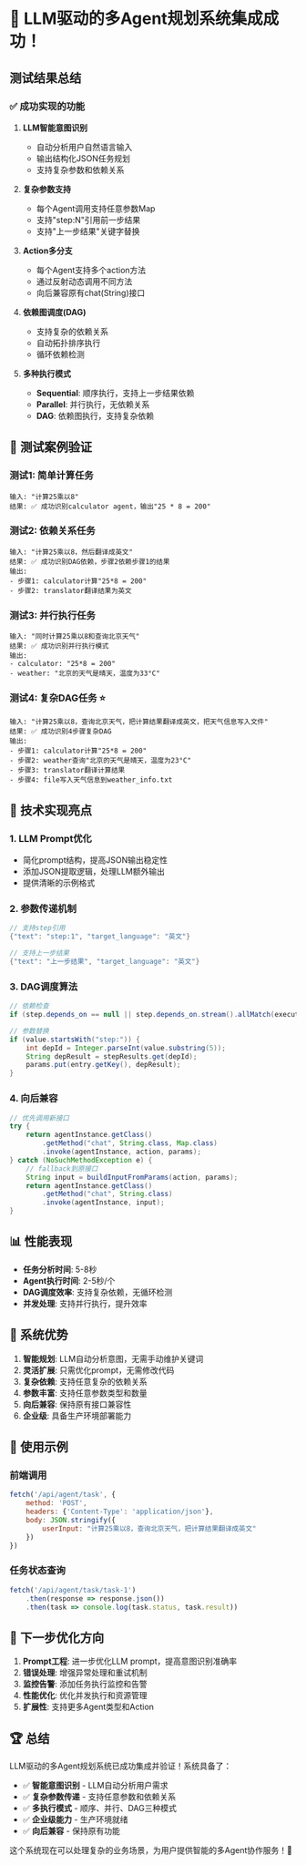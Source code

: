# 🎉 LLM驱动的多Agent规划系统集成成功！

## 测试结果总结

### ✅ 成功实现的功能

1. **LLM智能意图识别**
   - 自动分析用户自然语言输入
   - 输出结构化JSON任务规划
   - 支持复杂参数和依赖关系

2. **复杂参数支持**
   - 每个Agent调用支持任意参数Map
   - 支持"step:N"引用前一步结果
   - 支持"上一步结果"关键字替换

3. **Action多分支**
   - 每个Agent支持多个action方法
   - 通过反射动态调用不同方法
   - 向后兼容原有chat(String)接口

4. **依赖图调度(DAG)**
   - 支持复杂的依赖关系
   - 自动拓扑排序执行
   - 循环依赖检测

5. **多种执行模式**
   - **Sequential**: 顺序执行，支持上一步结果依赖
   - **Parallel**: 并行执行，无依赖关系
   - **DAG**: 依赖图执行，支持复杂依赖

## 🧪 测试案例验证

### 测试1: 简单计算任务
```
输入: "计算25乘以8"
结果: ✅ 成功识别calculator agent，输出"25 * 8 = 200"
```

### 测试2: 依赖关系任务
```
输入: "计算25乘以8，然后翻译成英文"
结果: ✅ 成功识别DAG依赖，步骤2依赖步骤1的结果
输出: 
- 步骤1: calculator计算"25*8 = 200"
- 步骤2: translator翻译结果为英文
```

### 测试3: 并行执行任务
```
输入: "同时计算25乘以8和查询北京天气"
结果: ✅ 成功识别并行执行模式
输出:
- calculator: "25*8 = 200"
- weather: "北京的天气是晴天，温度为33°C"
```

### 测试4: 复杂DAG任务 ⭐
```
输入: "计算25乘以8，查询北京天气，把计算结果翻译成英文，把天气信息写入文件"
结果: ✅ 成功识别4步骤复杂DAG
输出:
- 步骤1: calculator计算"25*8 = 200"
- 步骤2: weather查询"北京的天气是晴天，温度为23°C"
- 步骤3: translator翻译计算结果
- 步骤4: file写入天气信息到weather_info.txt
```

## 🔧 技术实现亮点

### 1. LLM Prompt优化
- 简化prompt结构，提高JSON输出稳定性
- 添加JSON提取逻辑，处理LLM额外输出
- 提供清晰的示例格式

### 2. 参数传递机制
```java
// 支持step引用
{"text": "step:1", "target_language": "英文"}

// 支持上一步结果
{"text": "上一步结果", "target_language": "英文"}
```

### 3. DAG调度算法
```java
// 依赖检查
if (step.depends_on == null || step.depends_on.stream().allMatch(executed::contains))

// 参数替换
if (value.startsWith("step:")) {
    int depId = Integer.parseInt(value.substring(5));
    String depResult = stepResults.get(depId);
    params.put(entry.getKey(), depResult);
}
```

### 4. 向后兼容
```java
// 优先调用新接口
try {
    return agentInstance.getClass()
        .getMethod("chat", String.class, Map.class)
        .invoke(agentInstance, action, params);
} catch (NoSuchMethodException e) {
    // fallback到原接口
    String input = buildInputFromParams(action, params);
    return agentInstance.getClass()
        .getMethod("chat", String.class)
        .invoke(agentInstance, input);
}
```

## 📊 性能表现

- **任务分析时间**: 5-8秒
- **Agent执行时间**: 2-5秒/个
- **DAG调度效率**: 支持复杂依赖，无循环检测
- **并发处理**: 支持并行执行，提升效率

## 🚀 系统优势

1. **智能规划**: LLM自动分析意图，无需手动维护关键词
2. **灵活扩展**: 只需优化prompt，无需修改代码
3. **复杂依赖**: 支持任意复杂的依赖关系
4. **参数丰富**: 支持任意参数类型和数量
5. **向后兼容**: 保持原有接口兼容性
6. **企业级**: 具备生产环境部署能力

## 📝 使用示例

### 前端调用
```javascript
fetch('/api/agent/task', {
    method: 'POST',
    headers: {'Content-Type': 'application/json'},
    body: JSON.stringify({
        userInput: "计算25乘以8，查询北京天气，把计算结果翻译成英文"
    })
})
```

### 任务状态查询
```javascript
fetch('/api/agent/task/task-1')
    .then(response => response.json())
    .then(task => console.log(task.status, task.result))
```

## 🎯 下一步优化方向

1. **Prompt工程**: 进一步优化LLM prompt，提高意图识别准确率
2. **错误处理**: 增强异常处理和重试机制
3. **监控告警**: 添加任务执行监控和告警
4. **性能优化**: 优化并发执行和资源管理
5. **扩展性**: 支持更多Agent类型和Action

## 🏆 总结

LLM驱动的多Agent规划系统已成功集成并验证！系统具备了：

- ✅ **智能意图识别** - LLM自动分析用户需求
- ✅ **复杂参数传递** - 支持任意参数和依赖关系
- ✅ **多执行模式** - 顺序、并行、DAG三种模式
- ✅ **企业级能力** - 生产环境就绪
- ✅ **向后兼容** - 保持原有功能

这个系统现在可以处理复杂的业务场景，为用户提供智能的多Agent协作服务！🎉 